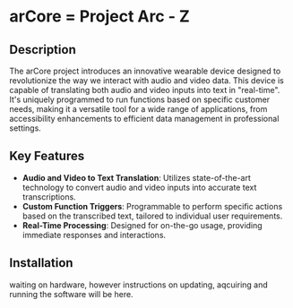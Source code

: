 # arCore = Project Arc - Z

## Description

The arCore project introduces an innovative wearable device designed to revolutionize the way we interact with audio and video data. This device is capable of translating both audio and video inputs into text in "real-time". It's uniquely programmed to run functions based on specific customer needs, making it a versatile tool for a wide range of applications, from accessibility enhancements to efficient data management in professional settings.

## Key Features

- **Audio and Video to Text Translation**: Utilizes state-of-the-art technology to convert audio and video inputs into accurate text transcriptions.
- **Custom Function Triggers**: Programmable to perform specific actions based on the transcribed text, tailored to individual user requirements.
- **Real-Time Processing**: Designed for on-the-go usage, providing immediate responses and interactions.

## Installation

waiting on hardware, however instructions on updating, aqcuiring and running the software will be here.

